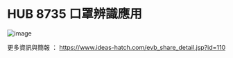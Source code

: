 # HUB 8735 口罩辨識應用
![image](https://github.com/ideashatch/HUB-8735_examples/assets/127272102/19cec294-a9de-43b4-a9bf-ba259426f23d)

更多資訊與簡報 ： https://www.ideas-hatch.com/evb_share_detail.jsp?id=110
